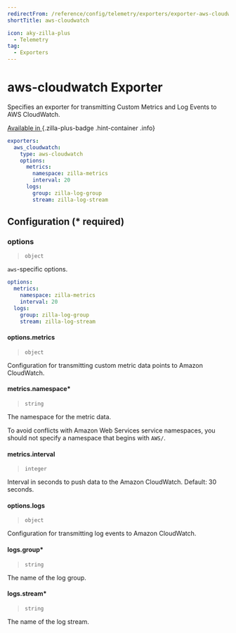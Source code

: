 ```yaml
---
redirectFrom: /reference/config/telemetry/exporters/exporter-aws-cloudwatch.html
shortTitle: aws-cloudwatch

icon: aky-zilla-plus
  - Telemetry
tag:
  - Exporters
---
```


# aws-cloudwatch Exporter

Specifies an exporter for transmitting Custom Metrics and Log Events to AWS CloudWatch.

[Available in <ZillaPlus/>](https://www.aklivity.io/products/zilla-plus)
{.zilla-plus-badge .hint-container .info}


```yaml {3}
exporters:
  aws_cloudwatch:
    type: aws-cloudwatch
    options:
      metrics:
        namespace: zilla-metrics
        interval: 20
      logs:
        group: zilla-log-group
        stream: zilla-log-stream
```

## Configuration (\* required)

### options

> `object`

`aws`-specific options.

```yaml
options:
  metrics:
    namespace: zilla-metrics
    interval: 20
  logs:
    group: zilla-log-group
    stream: zilla-log-stream
```

#### options.metrics

> `object`

Configuration for transmitting custom metric data points to Amazon CloudWatch.

#### metrics.namespace\*

> `string`

The namespace for the metric data.

To avoid conflicts with Amazon Web Services service namespaces, you should not specify a namespace that begins with `AWS/`.

#### metrics.interval

> `integer`

Interval in seconds to push data to the Amazon CloudWatch. Default: 30 seconds.

#### options.logs

> `object`

Configuration for transmitting log events to Amazon CloudWatch.

#### logs.group\*

> `string`

The name of the log group.

#### logs.stream\*

> `string`

The name of the log stream.

